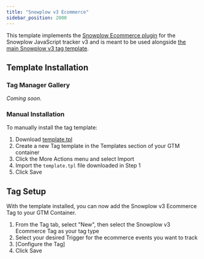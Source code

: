 ```yaml
---
title: "Snowplow v3 Ecommerce"
sidebar_position: 2000
---
```


This template implements the [Snowplow Ecommerce plugin](../../../../tracking-events/ecommerce/index.md) for the Snowplow JavaScript tracker v3 and is meant to be used alongside [the main Snowplow v3 tag template](../tag-template-guide/index.md).

## Template Installation

### Tag Manager Gallery

_Coming soon._

### Manual Installation

To manually install the tag template:

1. Download [template.tpl](https://github.com/snowplow/snowplow-gtm-tag-template-ecommerce-v3)
2. Create a new Tag template in the Templates section of your GTM container
3. Click the More Actions menu and select Import
4. Import the `template.tpl` file downloaded in Step 1
5. Click Save


## Tag Setup

With the template installed, you can now add the Snowplow v3 Ecommerce Tag to your GTM Container.

1. From the Tag tab, select "New", then select the Snowplow v3 Ecommerce Tag as your tag type
2. Select your desired Trigger for the ecommerce events you want to track
3. [Configure the Tag]
4. Click Save
